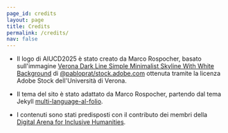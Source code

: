 ```yaml
---
page_id: credits
layout: page
title: Credits
permalink: /credits/
nav: false
---
```


* Il logo di AIUCD2025 è stato creato da Marco Rospocher, basato sull'immagine [Verona Dark Line Simple Minimalist Skyline With White Background](https://stock.adobe.com/it/images/verona-dark-line-simple-minimalist-skyline-with-white-background/596112788) di [@pabloprat/stock.adobe.com](https://stock.adobe.com/it/contributor/206369037/pabloprat?load_type=author&prev_url=detail) ottenuta tramite la licenza Adobe Stock dell'Università di Verona.

* Il tema del sito è stato adattato da Marco Rospocher, partendo dal tema Jekyll [multi-language-al-folio](https://github.com/george-gca/multi-language-al-folio).

* I contenuti sono stati predisposti con il contributo dei membri della [Digital Arena for Inclusive Humanities](https://daih.eu).